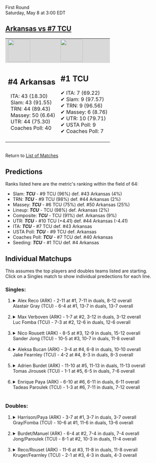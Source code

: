 First Round  
Saturday, May 8 at 3:00 EDT
## [Arkansas vs #7 TCU](https://www.ncaa.com/game/5833394) 

<table><tr style="background-color: #d9d9d9 !important"><td><img src="https://www.ncaa.com/sites/default/files/images/logos/schools/a/arkansas.70.png" width="70" height="70" /></td><td><img src="https://www.ncaa.com/sites/default/files/images/logos/schools/t/tcu.70.png" width="70" height="70" /></td></tr><tr>
<td>  

<h2>#4 Arkansas</h2>  
&nbsp; ITA: 43 (18.30)<br>  
&nbsp; Slam: 43 (91.55)<br>  
&nbsp; TRN: 44 (89.43)<br>  
&nbsp; Massey: 50 (6.64)<br>  
&nbsp; UTR: 44 (75.30)<br>  
&nbsp; Coaches Poll: 40<br>  
<br>  

</td>
<td>  

<h2>#1 TCU</h2>  
&#10004; ITA: 7 (69.22)<br>  
&#10004; Slam: 9 (97.57)<br>  
&#10004; TRN: 9 (96.56)<br>  
&#10004; Massey: 6 (8.76)<br>  
&#10004; UTR: 10 (79.71)<br>  
&#10004; USTA Poll: 9<br>  
&#10004; Coaches Poll: 7<br>  
<br>  

</td>
</tr></table>  


<br>Return to [List of Matches](../index.md)  

## Predictions  

Ranks listed here are the metric's ranking within the field of 64:  
- Slam: ***TCU*** - #9 TCU (96%) def. #43 Arkansas (4%)  
- TRN: ***TCU*** - #9 TCU (98%) def. #44 Arkansas (2%)  
- Massey: ***TCU*** - #6 TCU (75%) def. #50 Arkansas (25%)  
- Lineup: ***TCU*** - TCU (98%) def. Arkansas (2%)  
- Composite: ***TCU*** - TCU (91%) def. Arkansas (9%)  
- UTR: ***TCU*** - #10 TCU (+4.41) def. #44 Arkansas (-4.41)  
- ITA: ***TCU*** - #7 TCU def. #43 Arkansas  
- USTA Poll: ***TCU*** - #9 TCU def. Arkansas  
- Coaches Poll: ***TCU*** - #7 TCU def. #40 Arkansas  
- Seeding: ***TCU*** - #1 TCU def. #4 Arkansas  

## Individual Matchups  
This assumes the top players and doubles teams listed are starting.  
Click on a Singles match to show individual predections for each line.  

### Singles:  

<ol>
<li><details>
<summary markdown="span">Alex Reco (ARK) - 2-11 at #1, 7-11 in duals, 8-12 overall<br>Alastair Gray (TCU) - 6-4 at #1, 13-7 in duals, 13-7 overall</summary>
<h4>Predictions</h4><ul>
<li>Slam: <b><i>TCU</i></b> - Gray (83%) def. Reco (17%)</li>  
<li>TRN: <b><i>TCU</i></b> - Gray (88%) def. Reco (12%)</li>  
<li>Massey: <b><i>TCU</i></b> - Gray (75%) def. Reco (25%)</li>  
<li>UTR: <b><i>TCU</i></b> - Gray (89%) def. Reco (11%)</li>  
<li>Composite: <b><i>TCU</i></b> - Gray (83%) def. Reco (17%)</li>  
<li>ITA: <b><i>TCU</i></b> - Gray (40.15) def. Reco (4.00)</li>  
</ul>
</details>&nbsp;</li>
<li><details>
<summary markdown="span">Max Verboven (ARK) - 1-7 at #2, 3-12 in duals, 3-12 overall<br>Luc Fomba (TCU) - 7-3 at #2, 12-6 in duals, 12-6 overall</summary>
<h4>Predictions</h4><ul>
<li>Slam: <b><i>TCU</i></b> - Fomba (94%) def. Verboven (6%)</li>  
<li>TRN: <b><i>TCU</i></b> - Fomba (98%) def. Verboven (2%)</li>  
<li>Massey: <b><i>TCU</i></b> - Fomba (75%) def. Verboven (25%)</li>  
<li>UTR: <b><i>TCU</i></b> - Fomba (92%) def. Verboven (8%)</li>  
<li>Composite: <b><i>TCU</i></b> - Fomba (89%) def. Verboven (11%)</li>  
<li>ITA: <b><i>TCU</i></b> - Fomba (35.12) def. Verboven (1.79)</li>  
</ul>
</details>&nbsp;</li>
<li><details>
<summary markdown="span">Nico Rousett (ARK) - 8-5 at #3, 12-9 in duals, 15-12 overall<br>Sander Jong (TCU) - 10-5 at #3, 10-7 in duals, 11-8 overall</summary>
<h4>Predictions</h4><ul>
<li>Slam: <b><i>TCU</i></b> - Jong (79%) def. Rousett (21%)</li>  
<li>TRN: <b><i>TCU</i></b> - Jong (81%) def. Rousett (19%)</li>  
<li>Massey: <b><i>TCU</i></b> - Jong (75%) def. Rousett (25%)</li>  
<li>UTR: <b><i>TCU</i></b> - Jong (91%) def. Rousett (9%)</li>  
<li>Composite: <b><i>TCU</i></b> - Jong (81%) def. Rousett (19%)</li>  
<li>ITA: <b><i>TCU</i></b> - Jong (11.43) def. Rousett (9.93)</li>  
</ul>
</details>&nbsp;</li>
<li><details>
<summary markdown="span">Aleksa Bucan (ARK) - 3-4 at #4, 6-8 in duals, 10-10 overall<br>Jake Fearnley (TCU) - 4-2 at #4, 8-3 in duals, 8-3 overall</summary>
<h4>Predictions</h4><ul>
<li>Slam: <b><i>TCU</i></b> - Fearnley (83%) def. Bucan (17%)</li>  
<li>TRN: <b><i>TCU</i></b> - Fearnley (91%) def. Bucan (9%)</li>  
<li>Massey: <b><i>TCU</i></b> - Fearnley (75%) def. Bucan (25%)</li>  
<li>UTR: <b><i>TCU</i></b> - Fearnley (91%) def. Bucan (9%)</li>  
<li>Composite: <b><i>TCU</i></b> - Fearnley (85%) def. Bucan (15%)</li>  
<li>ITA: <b><i>TCU</i></b> - Fearnley (5.67) def. Bucan (2.10)</li>  
</ul>
</details>&nbsp;</li>
<li><details>
<summary markdown="span">Adrien Burdet (ARK) - 11-10 at #5, 11-13 in duals, 11-13 overall<br>Tomas Jirousek (TCU) - 1-1 at #5, 6-5 in duals, 7-6 overall</summary>
<h4>Predictions</h4><ul>
<li>Slam: <b><i>TCU</i></b> - Jirousek (87%) def. Burdet (13%)</li>  
<li>TRN: <b><i>TCU</i></b> - Jirousek (88%) def. Burdet (12%)</li>  
<li>Massey: <b><i>TCU</i></b> - Jirousek (75%) def. Burdet (25%)</li>  
<li>UTR: <b><i>TCU</i></b> - Jirousek (86%) def. Burdet (14%)</li>  
<li>Composite: <b><i>TCU</i></b> - Jirousek (84%) def. Burdet (16%)</li>  
<li>ITA: <b><i>TCU</i></b> - Jirousek (6.98) def. Burdet (1.73)</li>  
</ul>
</details>&nbsp;</li>
<li><details>
<summary markdown="span">Enrique Paya (ARK) - 6-10 at #6, 6-11 in duals, 6-11 overall<br>Tadeas Paroulek (TCU) - 1-3 at #6, 7-11 in duals, 7-12 overall</summary>
<h4>Predictions</h4><ul>
<li>Slam: <b><i>TCU</i></b> - Paroulek (92%) def. Paya (8%)</li>  
<li>TRN: <b><i>TCU</i></b> - Paroulek (96%) def. Paya (4%)</li>  
<li>Massey: <b><i>TCU</i></b> - Paroulek (75%) def. Paya (25%)</li>  
<li>UTR: <b><i>TCU</i></b> - Paroulek (88%) def. Paya (12%)</li>  
<li>Composite: <b><i>TCU</i></b> - Paroulek (87%) def. Paya (13%)</li>  
<li>ITA: <b><i>TCU</i></b> - Paroulek (1.35) def. Paya (0.00)</li>  
</ul>
</details>&nbsp;</li>
</ol>

### Doubles:  

<ol>
<li><details>
<summary markdown="span">Harrison/Paya (ARK) - 3-7 at #1, 3-7 in duals, 3-7 overall<br>Gray/Fomba (TCU) - 10-6 at #1, 11-6 in duals, 13-6 overall</summary>
<br>Sorry, we don't have any metrics for this match
</details>&nbsp;</li>
<li><details>
<summary markdown="span">Burdet/Manuel (ARK) - 6-4 at #2, 7-4 in duals, 7-4 overall<br>Jong/Paroulek (TCU) - 8-1 at #2, 10-3 in duals, 11-4 overall</summary>
<br>Sorry, we don't have any metrics for this match
</details>&nbsp;</li>
<li><details>
<summary markdown="span">Reco/Rouset (ARK) - 11-6 at #3, 11-8 in duals, 11-8 overall<br>Kruger/Fearnley (TCU) - 2-1 at #3, 4-3 in duals, 4-3 overall</summary>
<br>Sorry, we don't have any metrics for this match
</details>&nbsp;</li>
</ol>